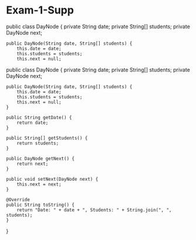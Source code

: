# Exam-1-Supp
public class DayNode {
    private String date;
    private String[] students;
    private DayNode next;

    public DayNode(String date, String[] students) {
        this.date = date;
        this.students = students;
        this.next = null;

public class DayNode {
    private String date;
    private String[] students;
    private DayNode next;

    public DayNode(String date, String[] students) {
        this.date = date;
        this.students = students;
        this.next = null;
    }

    public String getDate() {
        return date;
    }

    public String[] getStudents() {
        return students;
    }

    public DayNode getNext() {
        return next;
    }

    public void setNext(DayNode next) {
        this.next = next;
    }

    @Override
    public String toString() {
        return "Date: " + date + ", Students: " + String.join(", ", students);
    }
}

